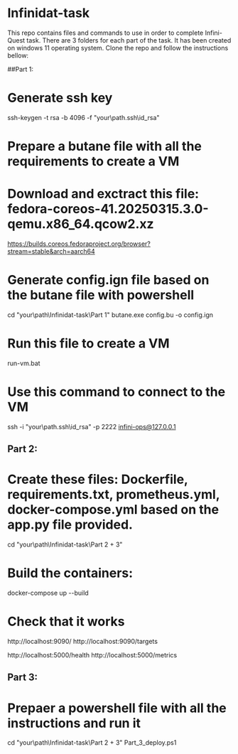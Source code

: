# Infinidat-task

This repo contains files and commands to use in order to complete Infini-Quest task.
There are 3 folders for each part of the task.
It has been created on windows 11 operating system.
Clone the repo and follow the instructions bellow:


##Part 1:
# Generate ssh key
ssh-keygen -t rsa -b 4096 -f "your\path\.ssh\id_rsa"

# Prepare a butane file with all the requirements to create a VM

# Download and exctract this file: fedora-coreos-41.20250315.3.0-qemu.x86_64.qcow2.xz
https://builds.coreos.fedoraproject.org/browser?stream=stable&arch=aarch64

# Generate config.ign file based on the butane file with powershell
cd "your\path\Infinidat-task\Part 1"
butane.exe config.bu -o config.ign

# Run this file to create a VM
run-vm.bat

# Use this command to connect to the VM
ssh -i "your\path\.ssh\id_rsa" -p 2222 infini-ops@127.0.0.1


## Part 2:
# Create these files: Dockerfile, requirements.txt, prometheus.yml, docker-compose.yml based on the app.py file provided.
cd "your\path\Infinidat-task\Part 2 + 3\"

# Build the containers:
docker-compose up --build

# Check that it works
http://localhost:9090/
http://localhost:9090/targets

http://localhost:5000/health
http://localhost:5000/metrics


## Part 3:
# Prepaer a powershell file with all the instructions and run it
cd "your\path\Infinidat-task\Part 2 + 3\"
Part_3_deploy.ps1